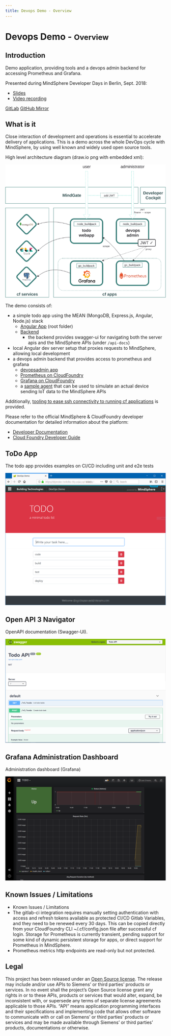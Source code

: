 ```yaml
---
title: Devops Demo - Overview
---
```


# Devops Demo - <small>Overview</small>

## Introduction

Demo application, providing tools and a devops admin backend for accessing
Prometheus and Grafana.

Presented during MindSphere Developer Days in Berlin, Sept. 2018:

- [Slides](https://github.com/mindsphere/mindsphere.github.io/raw/master/docs/devops-demo/DevOps_with_MindSphere.pdf)
- [Video recording](https://www.youtube.com/watch?v=S8Hul5YeCrw)

[<i class="fab fa-gitlab"></i> GitLab](https://gitlab.com/mindsphere/devops-demo) [<i class="fab fa-github"></i> GitHub Mirror](https://github.com/mindsphere/devops-demo)

## What is it

Close interaction of development and operations is essential to accelerate
delivery of applications. This is a demo across the whole DevOps cycle with
MindSphere, by using well known and widely used open source tools.

High level architecture diagram (draw.io png with embedded xml):

![High-level Architecture](./images/architecture.png)

The demo consists of:

<!-- prettier-ignore-start -->
- a simple todo app using the MEAN (MongoDB, Express.js, Angular, Node.js) stack
    - [<i class="fab fa-github"></i> Angular App](https://github.com/mindsphere/devops-demo/tree/master/) (root folder)
    - [<i class="fab fa-github"></i> Backend](https://github.com/mindsphere/devops-demo/tree/master/server)
        - the backend provides swagger-ui for navigating both the server apis and the MindSphere APIs (under `/api-docs`)
- local Angular dev server setup that proxies requests to MindSphere, allowing local development
- a devops admin backend that provides access to prometheus and grafana
    - [<i class="fab fa-github"></i> devopsadmin app](https://github.com/mindsphere/devops-demo/tree/master/devops/devopsadmin)
    - [<i class="fab fa-github"></i> Prometheus on CloudFoundry](https://github.com/mindsphere/devops-demo/tree/master/devops/prometheus)
    - [<i class="fab fa-github"></i> Grafana on CloudFoundry](https://github.com/mindsphere/devops-demo/tree/master/devops/grafana)
    - a [<i class="fab fa-github"></i> sample agent](https://github.com/mindsphere/devops-demo/tree/master/agent) that can be used to simulate an actual device sending
  IoT data to the MindSphere APIs

<!-- prettier-ignore-end -->

Additionally, [<i class="fab fa-github"></i> tooling to ease ssh connectivity to running cf applications](https://github.com/mindsphere/devops-demo/tree/master/tools/README.md)
is provided.

Please refer to the official MindSphere & CloudFoundry developer documentation
for detailed information about the platform:

- [Developer Documentation <i class="fa fa-external-link-alt"></i>](https://developer.mindsphere.io/)
- [Cloud Foundry Developer Guide <i class="fa fa-external-link-alt"></i>](https://docs.cloudfoundry.org/devguide/)

## ToDo App

The todo app provides examples on CI/CD including unit and e2e tests

![TODO app](./images/todo.png)

## Open API 3 Navigator

OpenAPI documentation (Swagger-UI).

![TODO OpenAPI 3 Navigator](./images/todo-api-docs.png)

## Grafana Administration Dashboard

Administration dashboard (Grafana)

![DevOpsAdmin Grafana](./images/devopsadmin-grafana.png)

## Known Issues / Limitations

- Known Issues / Limitations
- The gitlab-ci integration requires manually setting authentication with access and refresh tokens available as protected CI/CD Gitlab Variables, and they need to be renewed every 30 days. This can be copied directly from your CloudFoundry CLI ~/.cf/config.json file after successful cf login.
  Storage for Prometheus is currently transient, pending support for some kind of dynamic persistent storage for apps, or direct support for Prometheus in MindSphere.
- Prometheus metrics http endpoints are read-only but not protected.

## Legal

This project has been released under an [Open Source license](./LICENSE.md). The release may include and/or use APIs to Siemens’ or third parties’ products or services. In no event shall the project’s Open Source license grant any rights in or to these APIs, products or services that would alter, expand, be inconsistent with, or supersede any terms of separate license agreements applicable to those APIs. “API” means application programming interfaces and their specifications and implementing code that allows other software to communicate with or call on Siemens’ or third parties’ products or services and may be made available through Siemens’ or third parties’ products, documentations or otherwise.
